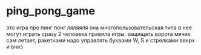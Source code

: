 # ping_pong_game
это игра про пинг понг ляляяля она многопользовательская типа в нее могут играть сразу 2 человека 
правила игры: защищать ворота
мячик сам летает, ракетками надо управлять буквами W, S и стрелками вверх и вниз
